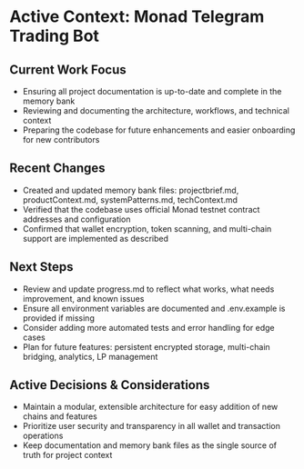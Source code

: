 # Active Context: Monad Telegram Trading Bot

## Current Work Focus
- Ensuring all project documentation is up-to-date and complete in the memory bank
- Reviewing and documenting the architecture, workflows, and technical context
- Preparing the codebase for future enhancements and easier onboarding for new contributors

## Recent Changes
- Created and updated memory bank files: projectbrief.md, productContext.md, systemPatterns.md, techContext.md
- Verified that the codebase uses official Monad testnet contract addresses and configuration
- Confirmed that wallet encryption, token scanning, and multi-chain support are implemented as described

## Next Steps
- Review and update progress.md to reflect what works, what needs improvement, and known issues
- Ensure all environment variables are documented and .env.example is provided if missing
- Consider adding more automated tests and error handling for edge cases
- Plan for future features: persistent encrypted storage, multi-chain bridging, analytics, LP management

## Active Decisions & Considerations
- Maintain a modular, extensible architecture for easy addition of new chains and features
- Prioritize user security and transparency in all wallet and transaction operations
- Keep documentation and memory bank files as the single source of truth for project context 